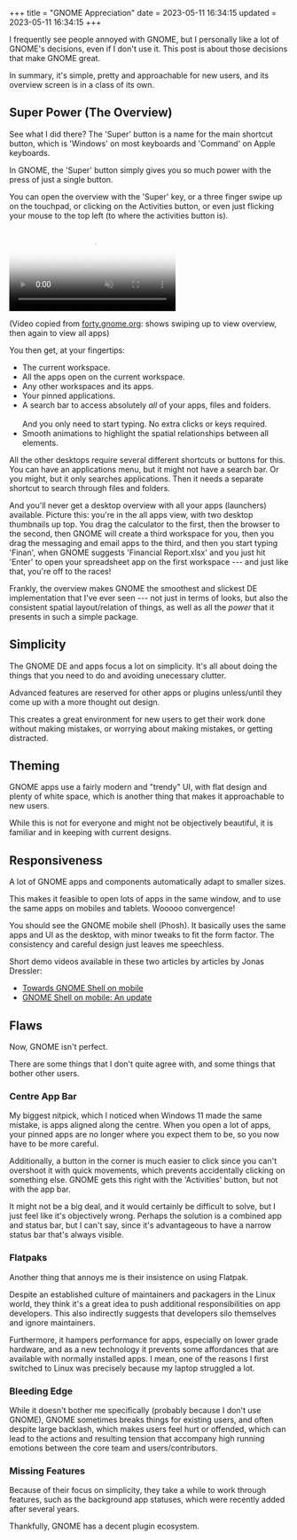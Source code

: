+++
title = "GNOME Appreciation"
date = 2023-05-11 16:34:15
updated = 2023-05-11 16:34:15
+++

I frequently see people annoyed with GNOME,
but I personally like a lot of GNOME's decisions,
even if I don't use it.
This post is about those decisions that make GNOME great.

In summary, it's simple, pretty and approachable for new users,
and its overview screen is in a class of its own.

<!-- TODO?: add screenshots/gifs? -->

## Super Power (The Overview)

See what I did there?
The 'Super' button is a name for the main shortcut button,
which is 'Windows' on most keyboards
and 'Command' on Apple keyboards.

In GNOME, the 'Super' button simply gives you so much power
with the press of just a single button.

You can open the overview with the 'Super' key,
or a three finger swipe up on the touchpad,
or clicking on the Activities button,
or even just flicking your mouse to the top left
(to where the activities button is).

<video src="/gnome-overview.mp4"
       poster="/assets/images/gnome-overview.jpg"
       alt="GNOME Overview"
       playsinline controls muted></video>

(Video copied from [forty.gnome.org](https://forty.gnome.org):
shows swiping up to view overview, then again to view all apps)

You then get, at your fingertips:
- The current workspace.
- All the apps open on the current workspace.
- Any other workspaces and its apps.
- Your pinned applications.
- A search bar to access absolutely _all_ of your apps,
  files and folders. \
  \
  And you only need to start typing.
  No extra clicks or keys required.
- Smooth animations to highlight
  the spatial relationships between all elements.

All the other desktops require
several different shortcuts or buttons for this.
You can have an applications menu,
but it might not have a search bar.
Or you might, but it only searches applications.
Then it needs a separate shortcut
to search through files and folders.

And you'll never get a desktop overview
with all your apps (launchers) available.
Picture this:
you're in the all apps view,
with two desktop thumbnails up top.
You drag the calculator to the first,
then the browser to the second,
then GNOME will create a third workspace for you,
then you drag the messaging and email apps to the third,
and then you start typing 'Finan',
when GNOME suggests 'Financial Report.xlsx'
and you just hit 'Enter' to open
your spreadsheet app on the first workspace
--- and just like that, you're off to the races!

Frankly, the overview makes GNOME
the smoothest and slickest DE implementation
that I've ever seen ---
not just in terms of looks,
but also the consistent spatial layout/relation of things,
as well as all the _power_ that it presents
in such a simple package.

## Simplicity

The GNOME DE and apps focus a lot on simplicity.
It's all about doing the things that you need to do
and avoiding unecessary clutter.

Advanced features are reserved for other apps or plugins
unless/until they come up with a more thought out design.

This creates a great environment for new users
to get their work done
without making mistakes,
or worrying about making mistakes,
or getting distracted.

## Theming

GNOME apps use a fairly modern and "trendy" UI,
with flat design and plenty of white space,
which is another thing that makes it approachable to new users.

While this is not for everyone
and might not be objectively beautiful,
it is familiar and in keeping with current designs.

## Responsiveness

A lot of GNOME apps and components automatically
adapt to smaller sizes.

This makes it feasible to open lots of apps in the same window,
and to use the same apps on mobiles and tablets.
Wooooo convergence!

You should see the GNOME mobile shell (Phosh).
It basically uses the same apps and UI as the desktop,
with minor tweaks to fit the form factor.
The consistency and careful design
just leaves me speechless.

Short demo videos available in these two articles by articles by Jonas Dressler:

- [Towards GNOME Shell on mobile](https://blogs.gnome.org/shell-dev/2022/05/30/towards-gnome-shell-on-mobile/)
- [GNOME Shell on mobile: An update](https://blogs.gnome.org/shell-dev/2022/09/09/gnome-shell-on-mobile-an-update/)

## Flaws

Now, GNOME isn't perfect.

There are some things that I don't quite agree with,
and some things that bother other users.

### Centre App Bar

My biggest nitpick,
which I noticed when Windows 11 made the same mistake,
is apps aligned along the centre.
When you open a lot of apps,
your pinned apps are no longer where you expect them to be,
so you now have to be more careful.

Additionally, a button in the corner is much easier to click
since you can't overshoot it with quick movements,
which prevents accidentally clicking on something else.
GNOME gets this right with the 'Activities' button,
but not with the app bar.

It might not be a big deal,
and it would certainly be difficult to solve,
but I just feel like it's objectively wrong.
Perhaps the solution is a combined app and status bar,
but I can't say,
since it's advantageous to have
a narrow status bar that's always visible.

### Flatpaks

Another thing that annoys me
is their insistence on using Flatpak.

Despite an established culture of
maintainers and packagers in the Linux world,
they think it's a great idea to push
additional responsibilities on app developers.
This also indirectly suggests that
developers silo themselves and ignore maintainers.

Furthermore, it hampers performance for apps,
especially on lower grade hardware,
and as a new technology it prevents some affordances
that are available with normally installed apps.
I mean, one of the reasons I first switched to Linux
was precisely because my laptop struggled a lot.

### Bleeding Edge

While it doesn't bother me specifically
(probably because I don't use GNOME),
GNOME sometimes breaks things for existing users,
and often despite large backlash,
which makes users feel hurt or offended,
which can lead to the actions and resulting tension
that accompany high running emotions
between the core team and users/contributors.

### Missing Features

Because of their focus on simplicity,
they take a while to work through features,
such as the background app statuses,
which were recently added after several years.

Thankfully, GNOME has a decent plugin ecosystem.
